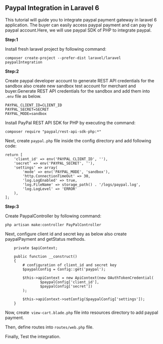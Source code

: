 ## Paypal Integration in Laravel 6

This tutorial will guide you to integrate paypal payment gateway in laravel 6 application. The buyer can easily access paypal payment and can pay by paypal account.Here, we will use paypal SDK of PHP to integrate paypal.

**Step:1**

Install fresh laravel project by following command:

    composer create-project --prefer-dist laravel/laravel paypalIntegration

**Step:2**

Create paypal developer account to generate REST API credentials for the sandbox also create new sandbox test account for merchant and buyer.Generate  REST API credentials for the sandbox and add them into `.env` file as below.

    PAYPAL_CLIENT_ID=CLIENT_ID
    PAYPAL_SECRET=SECRET
    PAYPAL_MODE=sandbox

Install PayPal REST API SDK for PHP by executing the command:

    composer require "paypal/rest-api-sdk-php:*"
    
Next, create `paypal.php` file inside the config directory and add following code:

    return [
        'client_id' => env('PAYPAL_CLIENT_ID', ''),
        'secret' => env('PAYPAL_SECRET', ''),
        'settings' => array(
            'mode' => env('PAYPAL_MODE', 'sandbox'),
            'http.ConnectionTimeOut' => 30,
            'log.LogEnabled' => true,
            'log.FileName' => storage_path() . '/logs/paypal.log',
            'log.LogLevel' => 'ERROR'
        ),
    ];
    
 **Step:3**

Create PaypalController by following command:

    php artisan make:controller PayPalController
 
 Next, configure client id and secret key as below also create paypalPayment and getStatus methods.
    
        private $apiContext;
    
        public function __construct()
        {
            # configuration of client_id and secret key
            $paypalConfig = Config::get('paypal');
    
            $this->apiContext = new ApiContext(new OAuthTokenCredential(
                    $paypalConfig['client_id'],
                    $paypalConfig['secret'])
            );
    
            $this->apiContext->setConfig($paypalConfig['settings']);
        }
    

Now, create` view-cart.blade.php` file into resources directory to add paypal payment.

Then, define routes into `routes/web.php` file.

Finally, Test the integration.
